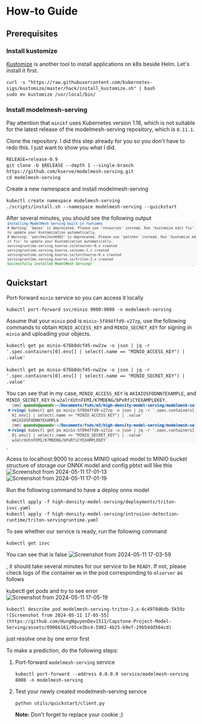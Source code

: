 # How-to Guide

## Prerequisites

### Install kustomize
[Kustomize](https://kubectl.docs.kubernetes.io/) is another tool to install applications on k8s beside Helm. Let's install it first.

```shell
curl -s "https://raw.githubusercontent.com/kubernetes-sigs/kustomize/master/hack/install_kustomize.sh" | bash
sudo mv kustomize /usr/local/bin/
```

### Install modelmesh-serving

Pay attention that `minikf` uses Kubernetes version 1.16, which is not suitable for the latest release of the modelmesh-serving repository, which is `0.11.1`.

Clone the repository. I did this step already for you so you don't have to redo this. I just want to show you what I did.
```shell
RELEASE=release-0.9
git clone -b $RELEASE --depth 1 --single-branch https://github.com/kserve/modelmesh-serving.git
cd modelmesh-serving
```

Create a new namespace and install modelmesh-serving
```shell
kubectl create namespace modelmesh-serving
./scripts/install.sh --namespace modelmesh-serving --quickstart

```

After several minutes, you should see the following output
![modelmesh-serving](./images/modelmesh-serving-installation.png)

## Quickstart

Port-forward `minio` service so you can access it locally
```shell
kubectl port-forward svc/minio 9000:9000 -n modelmesh-serving
```

Assume that your `minio` pod is `minio-5f894ffd9-v27zp`, use the following commands to obtain `MINIO_ACCESS_KEY` and `MINIO_SECRET_KEY` for signing in `minio` and uploading your objects.

```shell
kubectl get po minio-676b8dcf45-nw2zw -o json | jq -r '.spec.containers[0].env[] | select(.name == "MINIO_ACCESS_KEY") | .value'

kubectl get po minio-676b8dcf45-nw2zw -o json | jq -r '.spec.containers[0].env[] | select(.name == "MINIO_SECRET_KEY") | .value'
```

You can see that in my case, `MINIO_ACCESS_KEY` is `AKIAIOSFODNN7EXAMPLE`, and `MINIO_SECRET_KEY` is `wJalrXUtnFEMI/K7MDENG/bPxRfiCYEXAMPLEKEY`.
![minio-credentials](./images/minio-credentials.png).

Acess to localhost:9000 to access MINIO upload model to MINIO bucket structure of storage our ONNX model and config pbtxt will like this
![Screenshot from 2024-05-11 17-01-13](https://github.com/HungNguyenDev1511/Capstone-Project-Model-Serving/assets/69066161/adc4b65c-a51c-4e64-9a1a-377f680810ed)
![Screenshot from 2024-05-11 17-01-19](https://github.com/HungNguyenDev1511/Capstone-Project-Model-Serving/assets/69066161/8461cdc0-1fcd-491e-9b24-8d8d9b5bfc58)


Run the following command to have a deploy onnx model
```shellk get p
kubectl apply -f high-density-model-serving/deployments/triton-isvc.yaml
kubectl apply -f high-density-model-serving/intrusion-detection-runtime/triton-servingruntime.yaml
```

To see whether our service is ready, run the following command
```shell
kubectl get isvc
```
You can see that is false
![Screenshot from 2024-05-11 17-03-59](https://github.com/HungNguyenDev1511/Capstone-Project-Model-Serving/assets/69066161/690161fc-1f85-4932-8d59-9d0e12498bed)

, it should take several minutes for our service to be `READY`. If not, please check logs of the container `mm` in the pod corresponding to `mlserver` as follows

kubectl get pods and try to see error 
![Screenshot from 2024-05-11 17-05-19](https://github.com/HungNguyenDev1511/Capstone-Project-Model-Serving/assets/69066161/2f3abcac-7e4f-45b0-9c21-11efc94bf886)


```shell
kubectl describe pod modelmesh-serving-triton-2.x-6c4978d6db-5k59z
![Screenshot from 2024-05-11 17-05-55](https://github.com/HungNguyenDev1511/Capstone-Project-Model-Serving/assets/69066161/05ce3bc4-5982-4b25-b9ef-29b54dd564cd)

```
just resolve one by one error first

To make a prediction, do the following steps:

1. Port-forward `modelmesh-serving` service
    ```shell
    kubectl port-forward --address 0.0.0.0 service/modelmesh-serving 8008 -n modelmesh-serving
    ```
2. Test your newly created modelmesh-serving service
    ```shell
    python utils/quickstart/client.py
    ```

    **Note:** Don't forget to replace your cookie ;)
